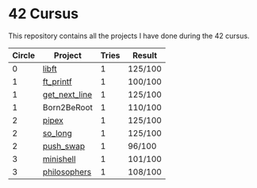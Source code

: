 # 42 Cursus
This repository contains all the projects I have done during the 42 cursus.

| Circle | Project                                                      | Tries | Result  |
| ------ | ------------------------------------------------------------ | ----- | ------- |
| 0      | [libft](https://github.com/flodolce92/libft)                 | 1     | 125/100 |
| 1      | [ft_printf](https://github.com/flodolce92/ft_printf)         | 1     | 100/100 |
| 1      | [get_next_line](https://github.com/flodolce92/get_next_line) | 1     | 125/100 |
| 1      | Born2BeRoot                                                  | 1     | 110/100 |
| 2      | [pipex](https://github.com/flodolce92/pipex)                 | 1     | 125/100 |
| 2      | [so_long](https://github.com/flodolce92/so_long)             | 1     | 125/100 |
| 2      | [push_swap](https://github.com/flodolce92/push_swap)         | 1     |  96/100 |
| 3      | [minishell](https://github.com/Ruy41321/42_Minishell)        | 1     | 101/100 |
| 3      | [philosophers](https://github.com/flodolce92/philosophers)   | 1     | 108/100 |

